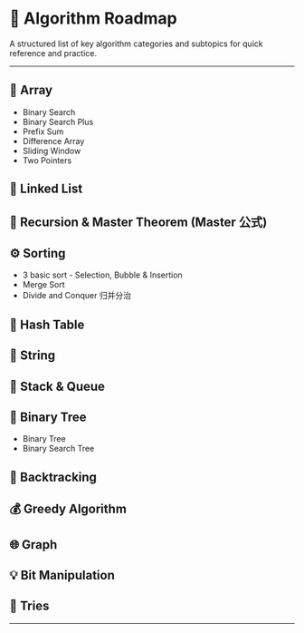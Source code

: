 # 📘 Algorithm Roadmap

A structured list of key algorithm categories and subtopics for quick reference and practice.

---

## 🧩 Array
- Binary Search
- Binary Search Plus
- Prefix Sum
- Difference Array
- Sliding Window
- Two Pointers

## 🔗 Linked List

## 🔁 Recursion & Master Theorem (Master 公式)

## ⚙️ Sorting
- 3 basic sort - Selection, Bubble & Insertion
- Merge Sort
- Divide and Conquer 归并分治

## 🧮 Hash Table

## 📝 String

## 🧱 Stack & Queue

## 🌳 Binary Tree
- Binary Tree
- Binary Search Tree

## 🎯 Backtracking

## 💰 Greedy Algorithm

## 🌐 Graph

## 💡 Bit Manipulation

## 🌴 Tries

---

